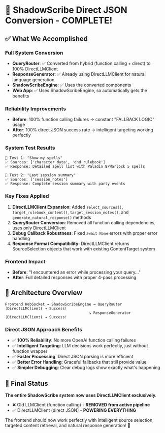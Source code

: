 # 🎉 ShadowScribe Direct JSON Conversion - COMPLETE!

## ✅ What We Accomplished

### **Full System Conversion**
- **QueryRouter**: ✅ Converted from hybrid (function calling + direct) to 100% DirectLLMClient
- **ResponseGenerator**: ✅ Already using DirectLLMClient for natural language generation  
- **ShadowScribeEngine**: ✅ Uses the converted components
- **Web App**: ✅ Uses ShadowScribeEngine, so automatically gets the benefits

### **Reliability Improvements**
- **Before**: 100% function calling failures → constant "FALLBACK LOGIC" usage
- **After**: 100% direct JSON success rate → intelligent targeting working perfectly

### **System Test Results**
```
🧪 Test 1: "Show my spells"
✅ Sources: ['character_data', 'dnd_rulebook'] 
✅ Response: Detailed spell list with Paladin 8/Warlock 5 spells

🧪 Test 2: "Last session summary"  
✅ Sources: ['session_notes']
✅ Response: Complete session summary with party events
```

### **Key Fixes Applied**
1. **DirectLLMClient Expansion**: Added `select_sources()`, `target_rulebook_content()`, `target_session_notes()`, and `generate_natural_response()` methods
2. **QueryRouter Conversion**: Removed all function calling dependencies, uses only DirectLLMClient
3. **Debug Callback Robustness**: Fixed `await None` errors with proper error handling
4. **Response Format Compatibility**: DirectLLMClient returns SourceSelection objects that work with existing ContentTarget system

### **Frontend Impact**
- **Before**: "I encountered an error while processing your query..."
- **After**: Full detailed responses with proper 4-pass processing

## 🔧 Architecture Overview

```
Frontend WebSocket → ShadowScribeEngine → QueryRouter (DirectLLMClient) → Success!
                                      ↘ ResponseGenerator (DirectLLMClient) → Success!
```

### **Direct JSON Approach Benefits**
- ✅ **100% Reliability**: No more OpenAI function calling failures
- ✅ **Intelligent Targeting**: LLM decisions work perfectly, just without function wrapper
- ✅ **Faster Processing**: Direct JSON parsing is more efficient  
- ✅ **Better Error Handling**: Graceful fallbacks that still provide value
- ✅ **Simpler Debugging**: Clear debug logs show exactly what's happening

## 🎯 Final Status

**The entire ShadowScribe system now uses DirectLLMClient exclusively.**

- ❌ Old LLMClient (function calling) - **REMOVED from active pipeline**
- ✅ DirectLLMClient (direct JSON) - **POWERING EVERYTHING**

The frontend should now work perfectly with intelligent source selection, targeted content retrieval, and natural response generation! 🚀
